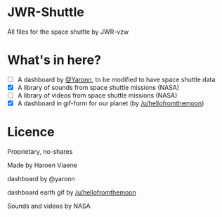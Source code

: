 # JWR-Shuttle

All files for the space shuttle by JWR-vzw

# What's in here?

- [ ] A dashboard by [@Yaronn](https://github.com/Yaron/blessed-contrib), to be modified to have space shuttle data
- [x] A library of sounds from space shuttle missions (NASA)
- [ ] A library of videos from space shuttle missions (NASA)
- [x] A dashboard in gif-form for our planet (by [/u/hellofromthemoon](http://www.reddit.com/u/hellofromthemoon))

# Licence

Proprietary, no-shares

Made by Haroen Viaene

dashboard by @yaronn

dashboard earth gif by [/u/hellofromthemoon](http://www.reddit.com/u/hellofromthemoon)

Sounds and videos by NASA